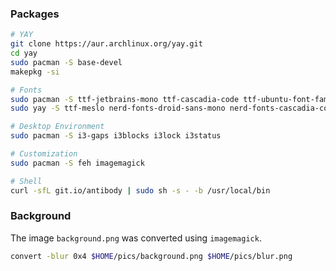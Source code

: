### Packages

```bash
# YAY
git clone https://aur.archlinux.org/yay.git
cd yay
sudo pacman -S base-devel
makepkg -si

# Fonts
sudo pacman -S ttf-jetbrains-mono ttf-cascadia-code ttf-ubuntu-font-family ttf-roboto ttf-roboto-mono adobe-source-code-pro-fonts
sudo yay -S ttf-meslo nerd-fonts-droid-sans-mono nerd-fonts-cascadia-code

# Desktop Environment
sudo pacman -S i3-gaps i3blocks i3lock i3status

# Customization
sudo pacman -S feh imagemagick

# Shell
curl -sfL git.io/antibody | sudo sh -s - -b /usr/local/bin
```

### Background

The image `background.png` was converted using `imagemagick`.

```bash
convert -blur 0x4 $HOME/pics/background.png $HOME/pics/blur.png
```
